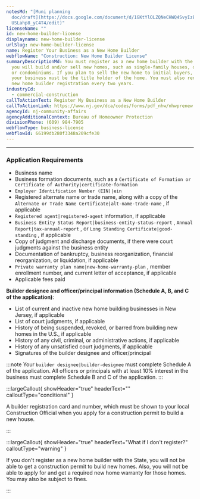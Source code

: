 ```yaml
---
notesMd: "[Muni planning
  doc/draft](https://docs.google.com/document/d/1GKtYlOLZQNeCHWQ4SvyIzEqNmYDECE\
  USLahp8_yC4T4/edit)"
licenseName: ""
id: new-home-builder-license
displayname: new-home-builder-license
urlSlug: new-home-builder-license
name: Register Your Business as a New Home Builder
webflowName: "Construction: New Home Builder License"
summaryDescriptionMd: You must register as a new home builder with the State if
  you will build and/or sell new homes, such as single-family houses, duplexes,
  or condominiums. If you plan to sell the new home to initial buyers, you or
  your business must be the title holder of the home. You must also renew your
  new home builder registration every two years.
industryId:
  - commercial-construction
callToActionText: Register My Business as a New Home Builder
callToActionLink: https://www.nj.gov/dca/codes/forms/pdf_nhw/nhwprenew.pdf
agencyId: nj-community-affairs
agencyAdditionalContext: Bureau of Homeowner Protection
divisionPhone: (609) 984-7905
webflowType: business-license
webflowId: 66199db280f3348a209cfe30
---
```


---

### Application Requirements

- Business name
- Business formation documents, such as a `Certificate of Formation or Certificate of Authority|certificate-formation`
- `Employer Identification Number (EIN)|ein`
- Registered alternate name or trade name, along with a copy of the `Alternate or Trade Name Certificate|alt-name-trade-name` , if applicable
- `Registered agent|registered-agent` information, if applicable
- `Business Entity Status Report|business-entity-status-report` , `Annual Report|tax-annual-report` , or `Long Standing Certificate|good-standing` , if applicable
- Copy of judgment and discharge documents, if there were court judgments against the business entity
- Documentation of bankruptcy, business reorganization, financial reorganization, or liquidation, if applicable
- `Private warranty plan name|new-home-warranty-plan` , member enrollment number, and current letter of acceptance, if applicable
- Applicable fees paid

**Builder designee and officer/principal information (Schedule A, B, and C of the application)**:

- List of current and inactive new home building businesses in New Jersey, if applicable
- List of court judgments, if applicable
- History of being suspended, revoked, or barred from building new homes in the U.S., if applicable
- History of any civil, criminal, or administrative actions, if applicable
- History of any unsatisfied court judgments, if applicable
- Signatures of the builder designee and officer/principal

:::note
Your `builder designee|builder-designee` must complete Schedule A of the application. All officers or principals with at least 10% interest in the business must complete Schedule B and C of the application.
:::

:::largeCallout{ showHeader="true" headerText="" calloutType="conditional" }

A builder registration card and number, which must be shown to your local Construction Official when you apply for a construction permit to build a new house.

:::

:::largeCallout{ showHeader="true" headerText="What if I don't register?" calloutType="warning" }

If you don't register as a new home builder with the State, you will not be able to get a construction permit to build new homes. Also, you will not be able to apply for and get a required new home warranty for those homes. You may also be subject to fines.

:::
